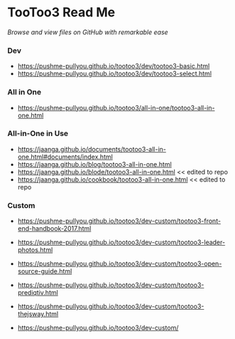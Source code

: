 <span style=display:none; >[You are now in GitHub source code view - click this link to view this read me file as a web page]( https://pushme-pullyou.github.io/tootoo3/index.html#README.md "View file as a web page." ) </span>


TooToo3 Read Me
===
_Browse and view files on GitHub with remarkable ease_


### Dev

* https://pushme-pullyou.github.io/tootoo3/dev/tootoo3-basic.html
* https://pushme-pullyou.github.io/tootoo3/dev/tootoo3-select.html

### All in One

* https://pushme-pullyou.github.io/tootoo3/all-in-one/tootoo3-all-in-one.html

### All-in-One in Use

* https://jaanga.github.io/documents/tootoo3-all-in-one.html#documents/index.html
* https://jaanga.github.io/blog/tootoo3-all-in-one.html
* https://jaanga.github.io/blode/tootoo3-all-in-one.html << edited to repo
* https://jaanga.github.io/cookbook/tootoo3-all-in-one.html << edited to repo

### Custom

* https://pushme-pullyou.github.io/tootoo3/dev-custom/tootoo3-front-end-handbook-2017.html
* https://pushme-pullyou.github.io/tootoo3/dev-custom/tootoo3-leader-photos.html
* https://pushme-pullyou.github.io/tootoo3/dev-custom/tootoo3-open-source-guide.html
* https://pushme-pullyou.github.io/tootoo3/dev-custom/tootoo3-prediqtiv.html
* https://pushme-pullyou.github.io/tootoo3/dev-custom/tootoo3-thejsway.html

* https://pushme-pullyou.github.io/tootoo3/dev-custom/

